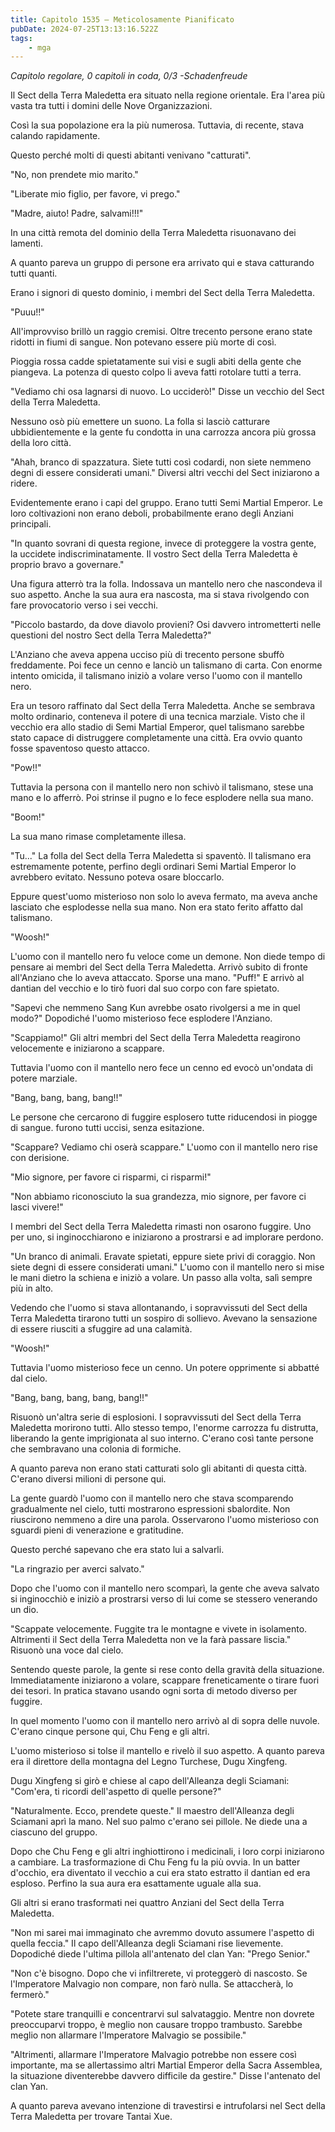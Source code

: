 ```yaml
---
title: Capitolo 1535 – Meticolosamente Pianificato
pubDate: 2024-07-25T13:13:16.522Z
tags:
    - mga
---
```



<em>Capitolo regolare,
0 capitoli in coda, 0/3
-Schadenfreude</em>


Il Sect della Terra Maledetta era situato nella regione orientale. Era l'area più vasta tra tutti i domini delle Nove Organizzazioni.


Così la sua popolazione era la più numerosa. Tuttavia, di recente, stava calando rapidamente.


Questo perché molti di questi abitanti venivano "catturati".


"No, non prendete mio marito."


"Liberate mio figlio, per favore, vi prego."


"Madre, aiuto! Padre, salvami!!!"


In una città remota del dominio della Terra Maledetta risuonavano dei lamenti.


A quanto pareva un gruppo di persone era arrivato qui e stava catturando tutti quanti.


Erano i signori di questo dominio, i membri del Sect della Terra Maledetta.


"Puuu!!"


All'improvviso brillò un raggio cremisi. Oltre trecento persone erano state ridotti in fiumi di sangue. Non potevano essere più morte di così.


Pioggia rossa cadde spietatamente sui visi e sugli abiti della gente che piangeva. La potenza di questo colpo li aveva fatti rotolare tutti a terra.


"Vediamo chi osa lagnarsi di nuovo. Lo ucciderò!" Disse un vecchio del Sect della Terra Maledetta.


Nessuno osò più emettere un suono. La folla si lasciò catturare ubbidientemente e la gente fu condotta in una carrozza ancora più grossa della loro città.


"Ahah, branco di spazzatura. Siete tutti così codardi, non siete nemmeno degni di essere considerati umani." Diversi altri vecchi del Sect iniziarono a ridere.


Evidentemente erano i capi del gruppo. Erano tutti Semi Martial Emperor. Le loro coltivazioni non erano deboli, probabilmente erano degli Anziani principali.


"In quanto sovrani di questa regione, invece di proteggere la vostra gente, la uccidete indiscriminatamente. Il vostro Sect della Terra Maledetta è proprio bravo a governare."


Una figura atterrò tra la folla. Indossava un mantello nero che nascondeva il suo aspetto. Anche la sua aura era nascosta, ma si stava rivolgendo con fare provocatorio verso i sei vecchi.


"Piccolo bastardo, da dove diavolo provieni? Osi davvero intrometterti nelle questioni del nostro Sect della Terra Maledetta?"


L'Anziano che aveva appena ucciso più di trecento persone sbuffò freddamente. Poi fece un cenno e lanciò un talismano di carta. Con enorme intento omicida, il talismano iniziò a volare verso l'uomo con il mantello nero.


Era un tesoro raffinato dal Sect della Terra Maledetta. Anche se sembrava molto ordinario, conteneva il potere di una tecnica marziale. Visto che il vecchio era allo stadio di Semi Martial Emperor, quel talismano sarebbe stato capace di distruggere completamente una città. Era ovvio quanto fosse spaventoso questo attacco.


"Pow!!"


Tuttavia la persona con il mantello nero non schivò il talismano, stese una mano e lo afferrò. Poi strinse il pugno e lo fece esplodere nella sua mano.


"Boom!"


La sua mano rimase completamente illesa.


"Tu..." La folla del Sect della Terra Maledetta si spaventò. Il talismano era estremamente potente, perfino degli ordinari Semi Martial Emperor lo avrebbero evitato. Nessuno poteva osare bloccarlo.


Eppure quest'uomo misterioso non solo lo aveva fermato, ma aveva anche lasciato che esplodesse nella sua mano. Non era stato ferito affatto dal talismano.


"Woosh!"


L'uomo con il mantello nero fu veloce come un demone. Non diede tempo di pensare ai membri del Sect della Terra Maledetta. Arrivò subito di fronte all'Anziano che lo aveva attaccato. Sporse una mano. "Puff!" E arrivò al dantian del vecchio e lo tirò fuori dal suo corpo con fare spietato.


"Sapevi che nemmeno Sang Kun avrebbe osato rivolgersi a me in quel modo?" Dopodiché l'uomo misterioso fece esplodere l'Anziano.


"Scappiamo!" Gli altri membri del Sect della Terra Maledetta reagirono velocemente e iniziarono a scappare.


Tuttavia l'uomo con il mantello nero fece un cenno ed evocò un'ondata di potere marziale.


"Bang, bang, bang, bang!!"


Le persone che cercarono di fuggire esplosero tutte riducendosi in piogge di sangue. furono tutti uccisi, senza esitazione.


"Scappare? Vediamo chi oserà scappare." L'uomo con il mantello nero rise con derisione.


"Mio signore, per favore ci risparmi, ci risparmi!"


"Non abbiamo riconosciuto la sua grandezza, mio signore, per favore ci lasci vivere!"


I membri del Sect della Terra Maledetta rimasti non osarono fuggire. Uno per uno, si inginocchiarono e iniziarono a prostrarsi e ad implorare perdono.


"Un branco di animali. Eravate spietati, eppure siete privi di coraggio. Non siete degni di essere considerati umani." L'uomo con il mantello nero si mise le mani dietro la schiena e iniziò a volare. Un passo alla volta, salì sempre più in alto.


Vedendo che l'uomo si stava allontanando, i sopravvissuti del Sect della Terra Maledetta tirarono tutti un sospiro di sollievo. Avevano la sensazione di essere riusciti a sfuggire ad una calamità.


"Woosh!"


Tuttavia l'uomo misterioso fece un cenno. Un potere opprimente si abbatté dal cielo.


"Bang, bang, bang, bang, bang!!"


Risuonò un'altra serie di esplosioni. I sopravvissuti del Sect della Terra Maledetta morirono tutti. Allo stesso tempo, l'enorme carrozza fu distrutta, liberando la gente imprigionata al suo interno. C'erano così tante persone che sembravano una colonia di formiche.


A quanto pareva non erano stati catturati solo gli abitanti di questa città. C'erano diversi milioni di persone qui.


La gente guardò l'uomo con il mantello nero che stava scomparendo gradualmente nel cielo, tutti mostrarono espressioni sbalordite. Non riuscirono nemmeno a dire una parola. Osservarono l'uomo misterioso con sguardi pieni di venerazione e gratitudine.


Questo perché sapevano che era stato lui a salvarli.


"La ringrazio per averci salvato."


Dopo che l'uomo con il mantello nero scomparì, la gente che aveva salvato si inginocchiò e iniziò a prostrarsi verso di lui come se stessero venerando un dio.


"Scappate velocemente. Fuggite tra le montagne e vivete in isolamento. Altrimenti il Sect della Terra Maledetta non ve la farà passare liscia." Risuonò una voce dal cielo.


Sentendo queste parole, la gente si rese conto della gravità della situazione. Immediatamente iniziarono a volare, scappare freneticamente o tirare fuori dei tesori. In pratica stavano usando ogni sorta di metodo diverso per fuggire.


In quel momento l'uomo con il mantello nero arrivò al di sopra delle nuvole. C'erano cinque persone qui, Chu Feng e gli altri.


L'uomo misterioso si tolse il mantello e rivelò il suo aspetto. A quanto pareva era il direttore della montagna del Legno Turchese, Dugu Xingfeng.


Dugu Xingfeng si girò e chiese al capo dell'Alleanza degli Sciamani: "Com'era, ti ricordi dell'aspetto di quelle persone?"


"Naturalmente. Ecco, prendete queste." Il maestro dell'Alleanza degli Sciamani aprì la mano. Nel suo palmo c'erano sei pillole. Ne diede una a ciascuno del gruppo.


Dopo che Chu Feng e gli altri inghiottirono i medicinali, i loro corpi iniziarono a cambiare. La trasformazione di Chu Feng fu la più ovvia. In un batter d'occhio, era diventato il vecchio a cui era stato estratto il dantian ed era esploso. Perfino la sua aura era esattamente uguale alla sua.


Gli altri si erano trasformati nei quattro Anziani del Sect della Terra Maledetta.


"Non mi sarei mai immaginato che avremmo dovuto assumere l'aspetto di quella feccia." Il capo dell'Alleanza degli Sciamani rise lievemente. Dopodiché diede l'ultima pillola all'antenato del clan Yan: "Prego Senior."


"Non c'è bisogno. Dopo che vi infiltrerete, vi proteggerò di nascosto. Se l'Imperatore Malvagio non compare, non farò nulla. Se attaccherà, lo fermerò."


"Potete stare tranquilli e concentrarvi sul salvataggio. Mentre non dovrete preoccuparvi troppo, è meglio non causare troppo trambusto. Sarebbe meglio non allarmare l'Imperatore Malvagio se possibile."


"Altrimenti, allarmare l'Imperatore Malvagio potrebbe non essere così importante, ma se allertassimo altri Martial Emperor della Sacra Assemblea, la situazione diventerebbe davvero difficile da gestire." Disse l'antenato del clan Yan.


A quanto pareva avevano intenzione di travestirsi e intrufolarsi nel Sect della Terra Maledetta per trovare Tantai Xue.
                                


                                



